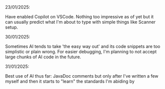 23/01/2025: 

Have enabled Copilot on VSCode. Nothing too impressive as of yet but it can usually predict what I'm about to type with simple things like Scanner setup.

30/01/2025:

Sometimes AI tends to take 'the easy way out' and its code snippets are too simplistic or plain wrong. For easier debugging, I'm planning to not accept large chunks of AI code in the future. 

31/01/2025:

Best use of AI thus far: JavaDoc comments but only after I've written a few myself and then it starts to "learn" the standards I'm abiding by